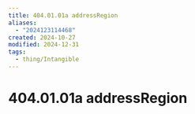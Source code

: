 ```yaml
---
title: 404.01.01a addressRegion
aliases:
  - "2024123114468"
created: 2024-10-27
modified: 2024-12-31
tags:
  - thing/Intangible
---
```

# 404.01.01a addressRegion
